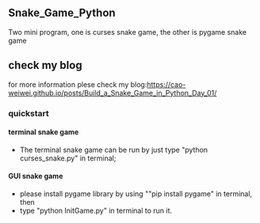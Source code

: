 ## Snake_Game_Python
Two mini program, one is curses snake game, the other is pygame snake game

##  check my blog
for more information plese check my blog:https://cao-weiwei.github.io/posts/Build_a_Snake_Game_in_Python_Day_01/

### quickstart

#### terminal snake game
- The terminal snake game can be run by just type "python curses_snake.py" in terminal;

#### GUI snake game
- please install pygame library by using ""pip install pygame" in terminal, then 
- type "python InitGame.py" in terminal to run it.
